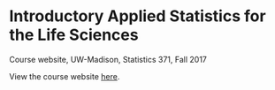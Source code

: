 # Introductory Applied Statistics for the Life Sciences

Course website, UW-Madison, Statistics 371, Fall 2017

View the course website [here](https://dzwang91.github.io/stat371/).

